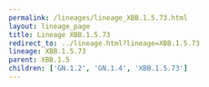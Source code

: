 ```yaml
---
permalink: /lineages/lineage_XBB.1.5.73.html
layout: lineage_page
title: Lineage XBB.1.5.73
redirect_to: ../lineage.html?lineage=XBB.1.5.73
lineage: XBB.1.5.73
parent: XBB.1.5
children: ['GN.1.2', 'GN.1.4', 'XBB.1.5.73']
---
```

